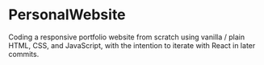 # PersonalWebsite
Coding a responsive portfolio website from scratch using vanilla / plain HTML, CSS, and JavaScript, with the intention to iterate with React in later commits.

